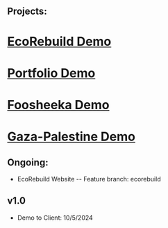 ## Projects:
# [EcoRebuild Demo](https://ecorebuild.netlify.app/)
# [Portfolio Demo](https://mehdibenayed.netlify.app/)
# [Foosheeka Demo](https://foosheeka.netlify.app/)
# [Gaza-Palestine Demo](https://gazapalestine.netlify.app/)

## Ongoing:
- EcoRebuild Website
-- Feature branch: ecorebuild

## v1.0
- Demo to Client: 10/5/2024

